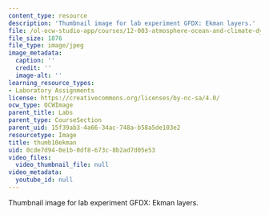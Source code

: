 ```yaml
---
content_type: resource
description: 'Thumbnail image for lab experiment GFDX: Ekman layers.'
file: /ol-ocw-studio-app/courses/12-003-atmosphere-ocean-and-climate-dynamics-fall-2008/0cde7d940e1b0df8673c8b2ad7d05e53_thumb10ekman.jpg
file_size: 1876
file_type: image/jpeg
image_metadata:
  caption: ''
  credit: ''
  image-alt: ''
learning_resource_types:
- Laboratory Assignments
license: https://creativecommons.org/licenses/by-nc-sa/4.0/
ocw_type: OCWImage
parent_title: Labs
parent_type: CourseSection
parent_uid: 15f39ab3-4a66-34ac-748a-b58a5de103e2
resourcetype: Image
title: thumb10ekman
uid: 0cde7d94-0e1b-0df8-673c-8b2ad7d05e53
video_files:
  video_thumbnail_file: null
video_metadata:
  youtube_id: null
---
```

Thumbnail image for lab experiment GFDX: Ekman layers.